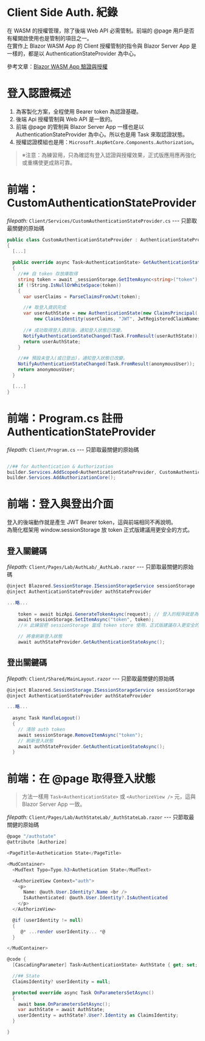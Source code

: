 # Client Side Auth. 紀錄
在 WASM 的授權管理，除了後端 Web API 必需管制。前端的 @page 用戶是否有權開啟使用也是管制的項目之一。  
在實作上 Blazor WASM App 的 Client 授權管制的指令與 Blazor Server App 是一樣的，都是以 AuthenticationStateProvider 為中心。

參考文章：[Blazor WASM App 驗證與授權](https://rely-ky.gitbook.io/gitbook/blazor-wasm-app-yan-zheng-yu-shou-quan)

# 登入認證概述
1. 為客製化方案，全程使用 Bearer token 為認證基礎。
2. 後端 Api 授權管制與 Web API 是一致的。
3. 前端 @page 的管制與 Blazor Server App 一樣也是以 AuthenticationStateProvider 為中心。所以也是用 Task<AuthenticationState> 來取認證狀態。
4. 授權認證模組也是用：`Microsoft.AspNetCore.Components.Authorization`。
  
> ※注意：為練習用，只為確認有登入認證與授權效果，正式版應用應再強化或重構使更成熟可靠。

# 前端：CustomAuthenticationStateProvider
*filepath:* `Client/Services/CustomAuthenticationStateProvider.cs`  --- 只節取最關健的原始碼  
```csharp
public class CustomAuthenticationStateProvider : AuthenticationStateProvider
{
  [...]
  
  public override async Task<AuthenticationState> GetAuthenticationStateAsync()
  {
    //## 自 token 存放庫取得
    string token = await _sessionStorage.GetItemAsync<string>("token");
    if (!String.IsNullOrWhiteSpace(token))
    {
      var userClaims = ParseClaimsFromJwt(token);

      //# 取登入資訊完成
      var userAuthState = new AuthenticationState(new ClaimsPrincipal(
	      new ClaimsIdentity(userClaims, "JWT", JwtRegisteredClaimNames.GivenName, null)));
		  
	  //# 成功取得登入資訊後，通知登入狀態已改變。
      NotifyAuthenticationStateChanged(Task.FromResult(userAuthState));
      return userAuthState;
    }

    //## 預設未登入(或已登出)，通知登入狀態已改變。
    NotifyAuthenticationStateChanged(Task.FromResult(anonymousUser));
    return anonymousUser;
  }

  [...]
}
```

# 前端：Program.cs 註冊 AuthenticationStateProvider
*filepath:* `Client/Program.cs`   --- 只節取最關健的原始碼   
```csharp

//## for Authentication & Authorization
builder.Services.AddScoped<AuthenticationStateProvider, CustomAuthenticationStateProvider>();
builder.Services.AddAuthorizationCore();

```

# 前端：登入與登出介面
登入的後端動作就是產生 JWT Bearer token，這與前端相同不再說明。   
為簡化框架用 window.sessionStorage 放 token 正式版建議用更安全的方式。
	
## 登入關鍵碼
*filepath:* `Client/Pages/Lab/AuthLab/_AuthLab.razor`   --- 只節取最關健的原始碼   
```csharp
@inject Blazored.SessionStorage.ISessionStorageService sessionStorage
@inject AuthenticationStateProvider authStateProvider

...略...
	
    token = await bizApi.GenerateTokenAsync(request); // 登入的程序就是為了取到 auth token。
    await sessionStorage.SetItemAsync("token", token); 
    //※ 此練習把 sessionStorage 當成 token store 使用，正式版建議存入更安全的地方或加密。

    // 將會刷新登入狀態
    await authStateProvider.GetAuthenticationStateAsync();

```	
	
## 登出關鍵碼
*filepath:* `Client/Shared/MainLayout.razor`   --- 只節取最關健的原始碼   
```csharp
@inject Blazored.SessionStorage.ISessionStorageService sessionStorage
@inject AuthenticationStateProvider authStateProvider

...略...
	
  async Task HandleLogout()
  {
    // 清除 auth token
    await sessionStorage.RemoveItemAsync("token"); 
    // 刷新登入狀態
    await authStateProvider.GetAuthenticationStateAsync();
  }
```	
	
# 前端：在 @page 取得登入狀態
> 方法一樣用 `Task<AuthenticationState>` 或 `<AuthorizeView />` 元，這與 Blazor Server App 一致。   
	
*filepath:* `Client/Pages/Lab/AuthStateLab/_AuthStateLab.razor`   --- 只節取最關健的原始碼   
```csharp
@page "/authstate"
@attribute [Authorize]

<PageTitle>Authetication State</PageTitle>

<MudContainer>
  <MudText Typo=Typo.h3>Authetication State</MudText>

  <AuthorizeView Context="auth">
    <p>
      Name: @auth.User.Identity?.Name <br />
      IsAuthenticated: @auth.User.Identity?.IsAuthenticated
    </p>
  </AuthorizeView>

  @if (userIdentity != null)
  {
     @* ...render userIdentity... *@    
  }

</MudContainer>

@code {
  [CascadingParameter] Task<AuthenticationState> AuthState { get; set; }

  //## State
  ClaimsIdentity? userIdentity = null;

  protected override async Task OnParametersSetAsync()
  {
    await base.OnParametersSetAsync();
    var authState = await AuthState;
    userIdentity = authState?.User?.Identity as ClaimsIdentity;
  }

}
```	
